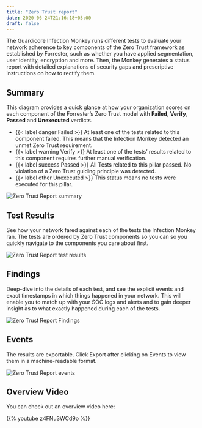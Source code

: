 ```yaml
---
title: "Zero Trust report"
date: 2020-06-24T21:16:18+03:00
draft: false
---
```


The Guardicore Infection Monkey runs different tests to evaluate your network adherence to key components of the Zero Trust framework as established by Forrester, such as whether you have applied segmentation, user identity, encryption and more. Then, the Monkey generates a status report with detailed explanations of security gaps and prescriptive instructions on how to rectify them.

## Summary

This diagram provides a quick glance at how your organization scores on each component of the Forrester’s Zero Trust model with **Failed**, **Verify**, **Passed** and **Unexecuted** verdicts.

- {{< label danger Failed >}} At least one of the tests related to this component failed. This means that the Infection Monkey detected an unmet Zero Trust requirement.
- {{< label warning Verify >}} At least one of the tests’ results related to this component requires further manual verification.
- {{< label success Passed >}} All Tests related to this pillar passed. No violation of a Zero Trust guiding principle was detected.
- {{< label other Unexecuted >}} This status means no tests were executed for this pillar.

![Zero Trust Report summary](/images/usage/reports/ztreport1.png "Zero Trust Report summary")

## Test Results

See how your network fared against each of the tests the Infection Monkey ran. The tests are ordered by Zero Trust components so you can so you quickly navigate to the components you care about first.

![Zero Trust Report test results](/images/usage/reports/ztreport2.png "Zero Trust Report test results")

## Findings

Deep-dive into the details of each test, and see the explicit events and exact timestamps in which things happened in your network. This will enable you to match up with your SOC logs and alerts and to gain deeper insight as to what exactly happened during each of the tests.

![Zero Trust Report Findings](/images/usage/reports/ztreport3.png "Zero Trust Report Findings")

## Events

The results are exportable. Click Export after clicking on Events to view them in a machine-readable format.

![Zero Trust Report events](/images/usage/reports/ztreport4.png "Zero Trust Report events")

## Overview Video

You can check out an overview video here:

{{% youtube z4FNu3WCd9o %}}
